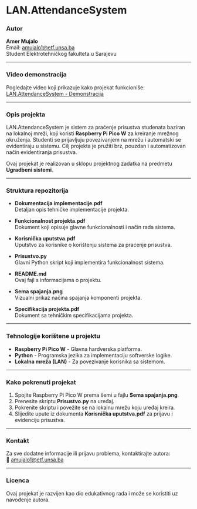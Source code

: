# LAN.AttendanceSystem

### Autor
**Amer Mujalo**  
Email: [amujalo1@etf.unsa.ba](mailto:amujalo1@etf.unsa.ba)  
Student Elektrotehničkog fakulteta u Sarajevu  

---

### Video demonstracija
Pogledajte video koji prikazuje kako projekat funkcioniše:  
[LAN.AttendanceSystem - Demonstracija](https://www.youtube.com/watch?v=esGpd_t2L-c)

---

### Opis projekta
LAN.AttendanceSystem je sistem za praćenje prisustva studenata baziran na lokalnoj mreži, koji koristi **Raspberry Pi Pico W** za kreiranje mrežnog okruženja. Studenti se prijavljuju povezivanjem na mrežu i automatski se evidentiraju u sistemu. Cilj projekta je pružiti brz, pouzdan i automatizovan način evidentiranja prisustva.

Ovaj projekat je realizovan u sklopu projektnog zadatka na predmetu **Ugradbeni sistemi**.

---

### Struktura repozitorija
- **Dokumentacija implementacije.pdf**  
  Detaljan opis tehničke implementacije projekta.

- **Funkcionalnost projekta.pdf**  
  Dokument koji opisuje glavne funkcionalnosti i način rada sistema.

- **Korisnička uputstva.pdf**  
  Uputstvo za korisnike o korištenju sistema za praćenje prisustva.

- **Prisustvo.py**  
  Glavni Python skript koji implementira funkcionalnost sistema.

- **README.md**  
  Ovaj fajl s informacijama o projektu.

- **Sema spajanja.png**  
  Vizualni prikaz načina spajanja komponenti projekta.

- **Specifikacija projekta.pdf**  
  Dokument sa tehničkim specifikacijama projekta.

---

### Tehnologije korištene u projektu
- **Raspberry Pi Pico W** - Glavna hardverska platforma.  
- **Python** - Programska jezika za implementaciju softverske logike.  
- **Lokalna mreža (LAN)** - Za povezivanje korisnika sa sistemom.

---

### Kako pokrenuti projekat
1. Spojite Raspberry Pi Pico W prema šemi u fajlu **Sema spajanja.png**.
2. Prenesite skriptu **Prisustvo.py** na uređaj.
3. Pokrenite skriptu i povežite se na lokalnu mrežu koju uređaj kreira.
4. Slijedite upute iz dokumenta **Korisnička uputstva.pdf** za prijavu i evidenciju prisustva.

---

### Kontakt
Za sve dodatne informacije ili prijavu problema, kontaktirajte autora:  
📧 [amujalo1@etf.unsa.ba](mailto:amujalo1@etf.unsa.ba)

---

### Licenca
Ovaj projekat je razvijen kao dio edukativnog rada i može se koristiti uz navođenje autora.
